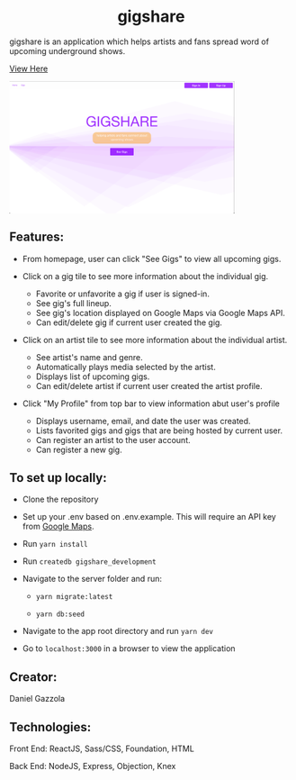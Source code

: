 <h1 align="center">gigshare</h1>

gigshare is an application which helps artists and fans spread word of upcoming underground shows.

[View Here](https://gigshare-breakable-toy-d3d5ed3d577f.herokuapp.com/)

<img align="center" src="https://github.com/dgazzola/gigshare/blob/main/images/gigshare-screenshot.png" width="400" alt="gigshare homepage display."/>

## Features: 

  - From homepage, user can click "See Gigs" to view all upcoming gigs.

  - Click on a gig tile to see more information about the individual gig.
    * Favorite or unfavorite a gig if user is signed-in.
    * See gig's full lineup.
    * See gig's location displayed on Google Maps via Google Maps API.
    * Can edit/delete gig if current user created the gig.

  - Click on an artist tile to see more information about the individual artist.
    * See artist's name and genre.
    * Automatically plays media selected by the artist.
    * Displays list of upcoming gigs.
    * Can edit/delete artist if current user created the artist profile.

  - Click "My Profile" from top bar to view information abut user's profile
    * Displays username, email, and date the user was created.
    * Lists favorited gigs and gigs that are being hosted by current user.
    * Can register an artist to the user account.
    * Can register a new gig.
  
## To set up locally:

  - Clone the repository

  - Set up your .env based on .env.example. This will require an API key from [Google Maps](https://developers.google.com/maps).

  - Run `yarn install`

  - Run `createdb gigshare_development`

  - Navigate to the server folder and run:

    * `yarn migrate:latest`

    * `yarn db:seed`

  - Navigate to the app root directory and run `yarn dev`

  - Go to `localhost:3000` in a browser to view the application

## Creator:

Daniel Gazzola

## Technologies: 

Front End: ReactJS, Sass/CSS, Foundation, HTML

Back End: NodeJS, Express, Objection, Knex
